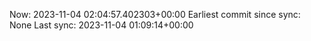 Now: 2023-11-04 02:04:57.402303+00:00 Earliest commit since sync: None Last sync: 2023-11-04 01:09:14+00:00
